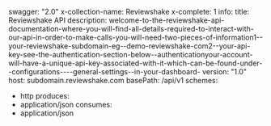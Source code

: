 swagger: "2.0"
x-collection-name: Reviewshake
x-complete: 1
info:
  title: Reviewshake API
  description: welcome-to-the-reviewshake-api-documentation-where-you-will-find-all-details-required-to-interact-with-our-api-in-order-to-make-calls-you-will-need-two-pieces-of-information1--your-reviewshake-subdomain-eg--demo-reviewshake-com2--your-api-key-see-the-authentication-section-below--authenticationyour-account-will-have-a-unique-api-key-associated-with-it-which-can-be-found-under--configurations----general-settings--in-your-dashboard-
  version: "1.0"
host: subdomain.reviewshake.com
basePath: /api/v1
schemes:
- http
produces:
- application/json
consumes:
- application/json